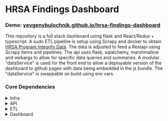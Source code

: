 # HRSA Findings Dashboard

### Demo: [yevgenybulochnik.github.io/hrsa-findings-dashboard](https://yevgenybulochnik.github.io/hrsa-findings-dashboard)

This repository is a full stack dashboard using flask and React/Redux + typescript. A sudo ETL pipeline is setup using Scrapy and docker to obtain [HRSA Program Integrity Data](https://www.hrsa.gov/opa/program-integrity/index.html). The data is adjusted to feed a Restapi using Scrapy items and pipelines. The api uses flask, sqlalchemy, marshmallow and webargs to allow for specific data queries and summaries. A modular "dataService" is used for the front end to allow a deployable version of the dashboard to github pages with data being embedded in the js bundle. The "dataService" is swappable on build using env vars. 

### Core Dependencies
<details>
<summary>Infra</summary>
    
- Docker
- Traefik
- Postgres
- Poetry
</details>

<details>
<summary>API</summary>
    
- Flask
- Flask-sqlalchemy
- Flask-marshmallow
- Flask-migrate
- Webargs
</details>

<details>
<summary>ETL</summary>

- Scrapy
</details>

<details>
<summary>Dashboard</summary>
  
- React (CRA)
- Redux
- Redux-saga
- Typescript
- Blueprintjs
- React-router
- Recharts
- D3
- Moment
</details>
